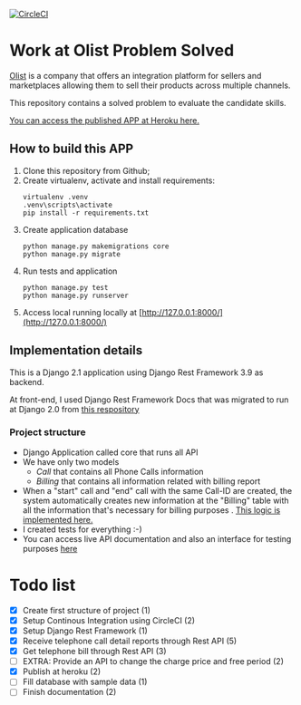 [![CircleCI](https://circleci.com/gh/thiagobrito/work-at-olist/tree/master.svg?style=svg)](https://circleci.com/gh/thiagobrito/work-at-olist/tree/master)

# Work at Olist Problem Solved

[Olist](https://olist.com/) is a company that offers an integration platform
for sellers and marketplaces allowing them to sell their products across
multiple channels.

This repository contains a solved problem to evaluate the candidate skills.

[You can access the published APP at Heroku here.](https://thiago-olist-challenge.herokuapp.com/)


## How to build this APP

1. Clone this repository from Github;
2. Create virtualenv, activate and install requirements:
   ```
   virtualenv .venv
   .venv\scripts\activate
   pip install -r requirements.txt
   ``` 
3. Create application database
   ```
   python manage.py makemigrations core
   python manage.py migrate
   ```
4. Run tests and application
   ```
   python manage.py test
   python manage.py runserver   
   ```
5. Access local running locally at [http://127.0.0.1:8000/](http://127.0.0.1:8000/)

## Implementation details

This is a Django 2.1 application using Django Rest Framework 3.9 as backend. 

At front-end, I used Django Rest Framework Docs that was migrated to run at 
Django 2.0 from [this respository](https://github.com/jasperlittle/django-rest-framework-docs.git)   

### Project structure

* Django Application called core that runs all API
* We have only two models
  * *Call* that contains all Phone Calls information
  * *Billing* that contains all information related with billing report
* When a "start" call and "end" call with the same Call-ID are created, the system 
  automatically creates new information at the "Billing" table with all the information that's necessary for billing purposes
. [This logic is implemented here.](https://github.com/thiagobrito/work-at-olist/blob/master/phone_calls/core/services/billing.py)
* I created tests for everything :-)
* You can access live API documentation and also an interface for testing purposes [here](https://thiago-olist-challenge.herokuapp.com/)


# Todo list

- [x] Create first structure of project (1)
- [x] Setup Continous Integration using CircleCI (2)
- [x] Setup Django Rest Framework (1)
- [x] Receive telephone call detail reports through Rest API (5)
- [x] Get telephone bill through Rest API (3)
- [ ] EXTRA: Provide an API to change the charge price and free period (2)
- [x] Publish at heroku (2)
- [ ] Fill database with sample data (1)
- [ ] Finish documentation (2)
